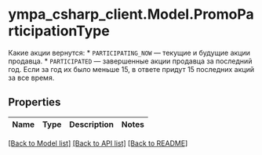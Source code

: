 # ympa_csharp_client.Model.PromoParticipationType
Какие акции вернутся:  * `PARTICIPATING_NOW` — текущие и будущие акции продавца.  * `PARTICIPATED` — завершенные акции продавца за последний год. Если за год их было меньше 15, в ответе придут 15 последних акций за все время. 

## Properties

Name | Type | Description | Notes
------------ | ------------- | ------------- | -------------

[[Back to Model list]](../README.md#documentation-for-models) [[Back to API list]](../README.md#documentation-for-api-endpoints) [[Back to README]](../README.md)

